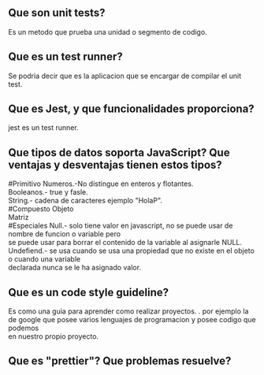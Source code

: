 ## Que son unit tests?
Es un metodo que prueba una unidad o segmento de codigo.    
## Que es un test runner?
Se podria decir que es la aplicacion que se encargar de compilar el unit test.
## Que es Jest, y que funcionalidades proporciona?
jest es un test runner.

## Que tipos de datos soporta JavaScript? Que ventajas y desventajas tienen estos tipos?
#Primitivo
Numeros.-No distingue en enteros y flotantes.  
Booleanos.- true y fasle.    
String.- cadena de caracteres ejemplo "HolaP".  
#Compuesto
Objeto    
Matriz     
#Especiales
Null.- solo tiene valor en javascript, no se puede usar de nombre de funcion o variable pero  
se puede usar para borrar el contenido de la variable al asignarle NULL.   
Undefiend.- se usa cuando se usa una propiedad que no existe en el objeto o cuando una variable  
declarada nunca se le ha asignado valor.   
## Que es un code style guideline?
Es como una guia para aprender como realizar proyectos.  .
por ejemplo la de google que posee varios lenguajes de programacion y posee codigo que podemos  
en nuestro propio proyecto.
## Que es "prettier"? Que problemas resuelve?
